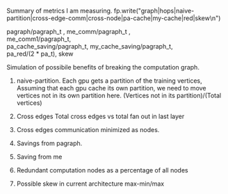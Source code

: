 Summary of metrics I am measuring.
fp.write("graph|hops|naive-partition|cross-edge-comm|cross-node|pa-cache|my-cache|red|skew\n")

pagraph/pagraph_t , me_comm/pagraph_t , \
       me_comm1/pagraph_t, \
           pa_cache_saving/pagraph_t, my_cache_saving/pagraph_t,\
               pa_red/(2 * pa_t), skew

Simulation of possibile benefits of breaking the computation graph.

1. naive-partition.
Each gpu gets a partition of the training vertices,
Assuming that each gpu cache its own partition,
we need to move vertices not in its own partition here.
(Vertices not in its partition)/(Total vertices)

2. Cross edges
Total cross edges vs total fan out in last layer

3. Cross edges communication minimized as nodes.

4. Savings from pagraph.

5. Saving from me

6. Redundant computation nodes as a percentage of all nodes

7. Possible skew in current architecture
max-min/max
